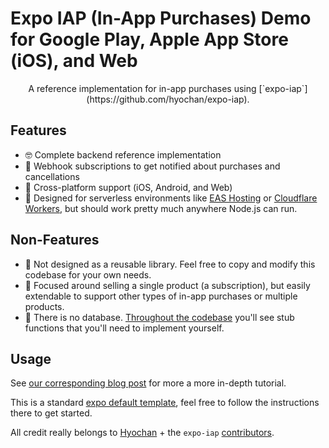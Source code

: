 # Expo IAP (In-App Purchases) Demo for Google Play, Apple App Store (iOS), and Web

<p align="center">
    A reference implementation for in-app purchases using [`expo-iap`](https://github.com/hyochan/expo-iap).
</p>

## Features

- 🤓 Complete backend reference implementation
- 🔗 Webhook subscriptions to get notified about purchases and cancellations
- 🔄 Cross-platform support (iOS, Android, and Web)
- 🤖 Designed for serverless environments like [EAS Hosting](https://docs.expo.dev/eas/hosting/introduction/) or [Cloudflare Workers](https://developers.cloudflare.com/workers/), but should work pretty much anywhere Node.js can run.

## Non-Features

- 🚫 Not designed as a reusable library. Feel free to copy and modify this codebase for your own needs.
- 🚫 Focused around selling a single product (a subscription), but easily extendable to support other types of in-app purchases or multiple products.
- 🚫 There is no database. [Throughout the codebase](https://github.com/lexikon-ai/expo-iap-demo/blob/c314c968365bc1fe847542eba7b3c568bd6bc1c6/app/api/checkout/%5B...everything%5D%2Bapi.ts#L17-L61) you'll see stub functions that you'll need to implement yourself.

## Usage

See [our corresponding blog post]() for more a more in-depth tutorial.

This is a standard [expo default template](https://github.com/expo/expo/tree/main/templates/expo-template-default), feel free to follow the instructions there to get started.

All credit really belongs to [Hyochan](https://github.com/hyochan) + the `expo-iap` [contributors](https://github.com/hyochan/expo-iap/graphs/contributors).
